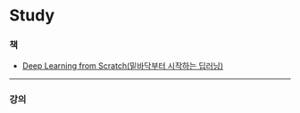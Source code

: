 # Study

### 책 

* [Deep Learning from Scratch(밑바닥부터 시작하는 딥러닝)](https://github.com/BOSOEK/Study/tree/main/Book/Deep_Learning_from_Scratch)

***

### 강의
